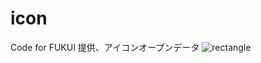 # icon
Code for FUKUI 提供、アイコンオープンデータ
![rectangle](https://user-images.githubusercontent.com/87179148/126068020-9543bc34-eaa3-426c-a2c2-2a0f7da6c489.jpg)
